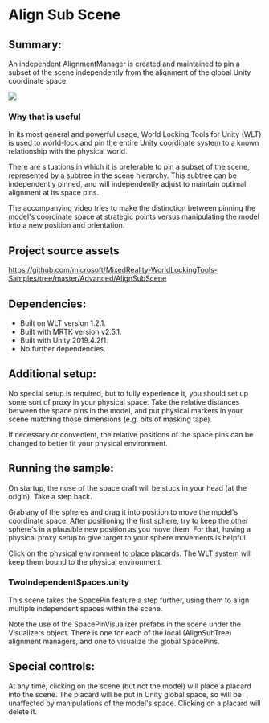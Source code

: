 # Align Sub Scene

## Summary:

An independent AlignmentManager is created and maintained to pin a subset of the scene independently from the alignment of the global Unity coordinate space.

![](~/DocGen/Images/Screens/AlignCraft.jpg)

### Why that is useful

In its most general and powerful usage, World Locking Tools for Unity (WLT) is used to world-lock and pin the entire Unity coordinate system to a known relationship with the physical world.

There are situations in which it is preferable to pin a subset of the scene, represented by a subtree in the scene hierarchy. This subtree can be independently pinned, and will independently adjust to maintain optimal alignment at its space pins.

The accompanying video tries to make the distinction between pinning the model's coordinate space at strategic points versus manipulating the model into a new position and orientation.

## Project source assets

https://github.com/microsoft/MixedReality-WorldLockingTools-Samples/tree/master/Advanced/AlignSubScene

## Dependencies:
* Built on WLT version 1.2.1.
* Built with MRTK version v2.5.1.
* Built with Unity 2019.4.2f1.
* No further dependencies.

## Additional setup:

No special setup is required, but to fully experience it, you should set up some sort of proxy in your physical space. Take the relative distances between the space pins in the model, and put physical markers in your scene matching those dimensions (e.g. bits of masking tape).

If necessary or convenient, the relative positions of the space pins can be changed to better fit your physical environment.

## Running the sample:

On startup, the nose of the space craft will be stuck in your head (at the origin). Take a step back.

Grab any of the spheres and drag it into position to move the model's coordinate space. After positioning the first sphere, try to keep the other sphere's in a plausible new position as you move them. For that, having a physical proxy setup to give target to your sphere movements is helpful.

Click on the physical environment to place placards. The WLT system will keep them bound to the physical environment.

### TwoIndependentSpaces.unity

This scene takes the SpacePin feature a step further, using them to align multiple independent spaces within the scene.

Note the use of the SpacePinVisualizer prefabs in the scene under the Visualizers object. There is one for each of the local (AlignSubTree) alignment managers, and one to visualize the global SpacePins.

## Special controls:

At any time, clicking on the scene (but not the model) will place a placard into the scene. The placard will be put in Unity global space, so will be unaffected by manipulations of the model's space. Clicking on a placard will delete it.


